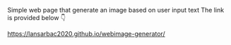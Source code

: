 Simple web page that generate an image based on user input text
The link is provided below 👇

https://lansarbac2020.github.io/webimage-generator/ 
